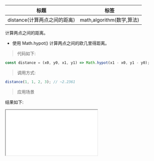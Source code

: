 | 标题                         | 标签                      |
| ---------------------------- | ------------------------- |
| distance(计算两点之间的距离) | math,algorithm(数学,算法) |

计算两点之间的距离。

- 使用 Math.hypot() 计算两点之间的欧几里得距离。

> 代码如下:

```js
const distance = (x0, y0, x1, y1) => Math.hypot(x1 - x0, y1 - y0);
```

> 调用方式:

```js
distance(1, 1, 2, 3); // ~2.2361
```

> 应用场景

<div class="code-editor" data-url="codes/javascript/html/distance.html" data-language="html"></div>

结果如下:

<iframe src="codes/javascript/html/distance.html"></iframe>
